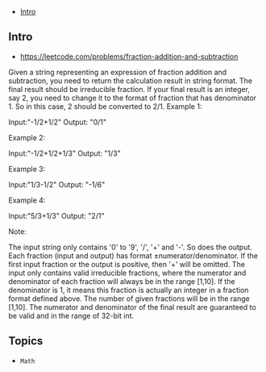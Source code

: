 - [Intro](#intro)

## Intro

- https://leetcode.com/problems/fraction-addition-and-subtraction

Given a string representing an expression of fraction addition and subtraction, you need to return the calculation result in string format. The final result should be irreducible fraction. If your final result is an integer, say 2, you need to change it to the format of fraction that has denominator 1. So in this case, 2 should be converted to 2/1.
Example 1:

Input:"-1/2+1/2"
Output: "0/1"

Example 2:

Input:"-1/2+1/2+1/3"
Output: "1/3"

Example 3:

Input:"1/3-1/2"
Output: "-1/6"

Example 4:

Input:"5/3+1/3"
Output: "2/1"

Note:

The input string only contains '0' to '9', '/', '+' and '-'. So does the output.
Each fraction (input and output) has format ±numerator/denominator. If the first input fraction or the output is positive, then '+' will be omitted.
The input only contains valid irreducible fractions, where the numerator and denominator of each fraction will always be in the range [1,10]. If the denominator is 1, it means this fraction is actually an integer in a fraction format defined above.
The number of given fractions will be in the range [1,10].
The numerator and denominator of the final result are guaranteed to be valid and in the range of 32-bit int.



## Topics

- `Math`


